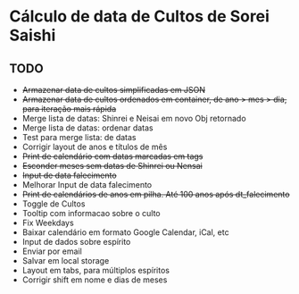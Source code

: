 # Cálculo de data de Cultos de Sorei Saishi

## TODO

- ~~Armazenar data de cultos simplificadas em JSON~~
- ~~Armazenar data de cultos ordenados em container, de ano > mes > dia, para iteração mais rápida~~
- Merge lista de datas: Shinrei e Neisai em novo Obj retornado
- Merge lista de datas: ordenar datas
- Test para merge lista: de datas
- Corrigir layout de anos e títulos de mês
- ~~Print de calendário com datas marcadas em tags~~
- ~~Esconder meses sem datas de Shinrei ou Nensai~~
- ~~Input de data falecimento~~
- Melhorar Input de data falecimento
- ~~Print de calendários de anos em pilha. Até 100 anos após dt_falecimento~~
- Toggle de Cultos
- Tooltip com informacao sobre o culto
- Fix Weekdays
- Baixar calendário em formato Google Calendar, iCal, etc
- Input de dados sobre espírito
- Enviar por email
- Salvar em local storage
- Layout em tabs, para múltiplos espíritos
- Corrigir shift em nome e dias de meses
